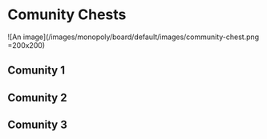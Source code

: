 # Comunity Chests

![An image](/images/monopoly/board/default/images/community-chest.png =200x200)

## Comunity 1

## Comunity 2

## Comunity 3
